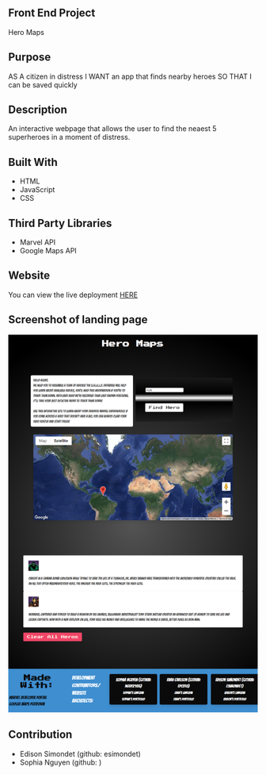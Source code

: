 ## Front End Project
Hero Maps

## Purpose
AS A citizen in distress 
I WANT an app that finds nearby heroes
SO THAT I can be saved quickly


## Description
An interactive webpage that allows the user to find the neaest 5 superheroes in a moment of distress.

## Built With
 * HTML
 * JavaScript
 * CSS


## Third Party Libraries
* Marvel API
* Google Maps API

## Website
You can view the live deployment [HERE](https://esimondet.github.io/front-end-project/)

## Screenshot of landing page
![Full page screenshot of the Password Generator](assets/images/full-page-screenshot.png)

## Contribution
 * Edison Simondet (github: esimondet)
 * Sophia Nguyen (github: )